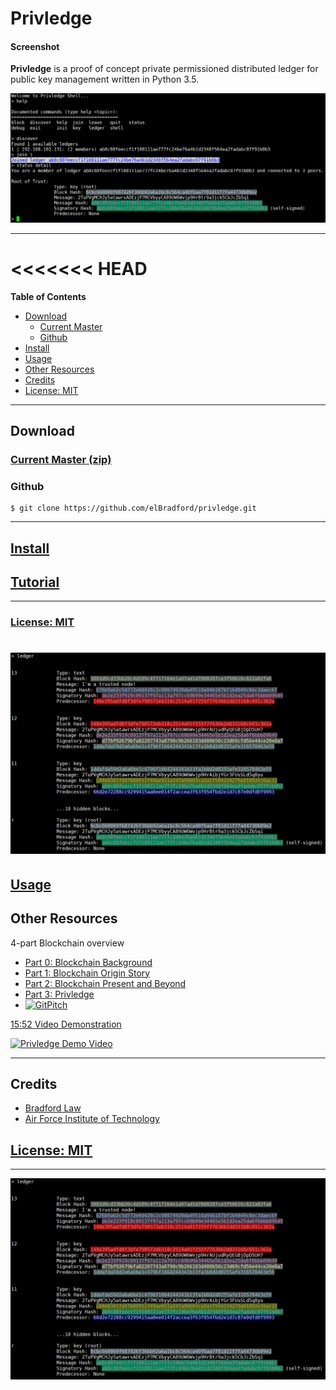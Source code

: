 Privledge
======

#### Screenshot
**Privledge** is a proof of concept private permissioned distributed ledger for public key management written in Python 3.5.

![privledge screenshot](screenshot1.png "privledge screenshot")

---

<<<<<<< HEAD
=======
**Table of Contents**
- [Download](#download)
    - [Current Master](#current-master-zip)
    - [Github](#github)
- [Install](#install)
- [Usage](#usage)
- [Other Resources](#other-resources)
- [Credits](#credits)
- [License: MIT](#license-mit)

---

## Download
### [Current Master (zip)](https://github.com/elBradford/privledge/archive/master.zip)

### Github 
```
$ git clone https://github.com/elBradford/privledge.git
```

---

## [Install](INSTALL.md)

## [Tutorial](TUTORIAL.md)

---

### [License: MIT](LICENSE.txt)

![privledge screenshot 2](screenshot2.png)
=======
## [Usage](USAGE.md)

## Other Resources
4-part Blockchain overview
- [Part 0: Blockchain Background](https://bradford.la/2017/blockchain-0)
- [Part 1: Blockchain Origin Story](https://bradford.la/2017/blockchain-1)
- [Part 2: Blockchain Present and Beyond](https://bradford.la/2017/blockchain-2)
- [Part 3: Privledge](https://bradford.la/2017/blockchain-3)
- [![GitPitch](https://gitpitch.com/assets/badge.svg)](https://gitpitch.com/elBradford/privledge/master?grs=github&t=white)

[15:52 Video Demonstration](https://www.youtube.com/watch?v=ekFHV5K-Bog)

[![Privledge Demo Video](https://img.youtube.com/vi/ekFHV5K-Bog/0.jpg)](https://www.youtube.com/embed/ekFHV5K-Bog)

---

## Credits
- [Bradford Law](https://bradford.la) 
- [Air Force Institute of Technology](https://www.afit.edu)

## [License: MIT](LICENSE.txt)

---

![privledge screenshot 2](screenshot2.png)
